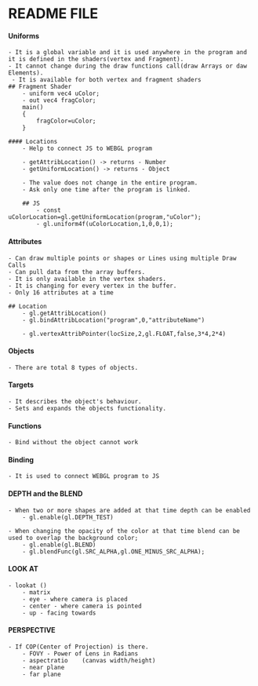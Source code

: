 # README FILE

#### Uniforms
    - It is a global variable and it is used anywhere in the program and it is defined in the shaders(vertex and Fragment).
    - It cannot change during the draw functions call(draw Arrays or daw Elements).
     - It is available for both vertex and fragment shaders
    ## Fragment Shader
        - uniform vec4 uColor;
        - out vec4 fragColor;
        main()
        {
            fragColor=uColor;
        }

    #### Locations
        - Help to connect JS to WEBGL program

        - getAttribLocation() -> returns - Number
        - getUniformLocation() -> returns - Object

        - The value does not change in the entire program.
        - Ask only one time after the program is linked.

        ## JS
            - const uColorLocation=gl.getUniformLocation(program,"uColor");
            - gl.uniform4f(uColorLocation,1,0,0,1);


#### Attributes
    - Can draw multiple points or shapes or Lines using multiple Draw Calls
    - Can pull data from the array buffers.
    - It is only available in the vertex shaders.
    - It is changing for every vertex in the buffer.
    - Only 16 attributes at a time

    ## Location
        - gl.getAttribLocation()
        - gl.bindAttribLocation("program",0,"attributeName")

        - gl.vertexAttribPointer(locSize,2,gl.FLOAT,false,3*4,2*4)


#### Objects
    - There are total 8 types of objects.

#### Targets
    - It describes the object's behaviour.
    - Sets and expands the objects functionality.

#### Functions
    - Bind without the object cannot work

#### Binding
    - It is used to connect WEBGL program to JS

#### DEPTH and the BLEND
    - When two or more shapes are added at that time depth can be enabled
        - gl.enable(gl.DEPTH_TEST)

    - When changing the opacity of the color at that time blend can be used to overlap the background color;
        - gl.enable(gl.BLEND)
        - gl.blendFunc(gl.SRC_ALPHA,gl.ONE_MINUS_SRC_ALPHA);



#### LOOK AT
    - lookat ()
        - matrix
        - eye - where camera is placed
        - center - where camera is pointed
        - up - facing towards


#### PERSPECTIVE
    - If COP(Center of Projection) is there.
        - FOVY - Power of Lens in Radians
        - aspectratio    (canvas width/height)
        - near plane
        - far plane



